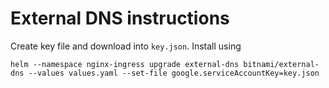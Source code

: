 # External DNS instructions
Create key file and download into `key.json`.
Install using 
```
helm --namespace nginx-ingress upgrade external-dns bitnami/external-dns --values values.yaml --set-file google.serviceAccountKey=key.json
```